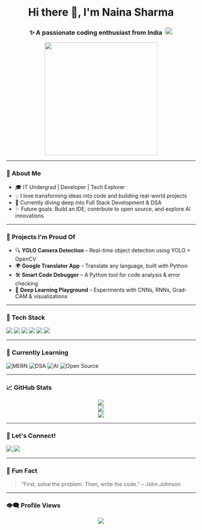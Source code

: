 <h1 align="center">Hi there 👋, I'm Naina Sharma</h1>
<h3 align="center">
✨ A passionate coding enthusiast from India&nbsp;
<img src="https://twemoji.maxcdn.com/v/latest/72x72/1f1ee-1f1f3.png" width="20px"/>
</h3>

<div align="center">
  <img src="https://media.giphy.com/media/3o7TKMt1VVNkHV2PaE/giphy.gif" width="300px" />
</div>

---

### 💫 About Me
- 🎓 IT Undergrad | Developer | Tech Explorer  
- 💡 I love transforming ideas into code and building real-world projects  
- 🧠 Currently diving deep into Full Stack Development & DSA  
- ✨ Future goals: Build an IDE, contribute to open source, and explore AI innovations  

---

### 🌟 Projects I'm Proud Of
- 🔍 **YOLO Camera Detection** – Real-time object detection using YOLO + OpenCV  
- 🌍 **Google Translator App** – Translate any language, built with Python  
- 🛠️ **Smart Code Debugger** – A Python tool for code analysis & error checking  
- 🧠 **Deep Learning Playground** – Experiments with CNNs, RNNs, Grad-CAM & visualizations  

---

### 🚀 Tech Stack
<p align="left">
  <img src="https://img.shields.io/badge/React-black?style=for-the-badge&logo=react" />
  <img src="https://img.shields.io/badge/HTML5-E34F26?style=for-the-badge&logo=html5&logoColor=white" />
  <img src="https://img.shields.io/badge/CSS3-1572B6?style=for-the-badge&logo=css3&logoColor=white" />
  <img src="https://img.shields.io/badge/Python-3776AB?style=for-the-badge&logo=python&logoColor=white" />
  <img src="https://img.shields.io/badge/C++-00599C?style=for-the-badge&logo=c%2B%2B&logoColor=white" />
  <img src="https://img.shields.io/badge/C%23-239120?style=for-the-badge&logo=c-sharp&logoColor=white" />
</p>

---

### 🌱 Currently Learning
![MERN](https://img.shields.io/badge/-MERN_Stack-success?style=flat-square)
![DSA](https://img.shields.io/badge/-DSA-blueviolet?style=flat-square)
![AI](https://img.shields.io/badge/-AI_Exploration-lightgrey?style=flat-square)
![Open Source](https://img.shields.io/badge/-Open_Source-orange?style=flat-square)

---

### 📈 GitHub Stats
<p align="center">
  <img src="https://github-readme-streak-stats.herokuapp.com/?user=naina-coderr&theme=tokyonight" />
  <br/>
  <img src="https://github-readme-stats.vercel.app/api?username=naina-coderr&show_icons=true&theme=tokyonight" />
  <br/>
  <img src="https://github-readme-stats.vercel.app/api/top-langs/?username=naina-coderr&layout=compact&theme=tokyonight" />
</p>

---

### 🔗 Let's Connect!
<p align="left">
  <a href="linkedin.com/in/naina-sharma-0b74b6287" target="_blank">
    <img src="https://img.shields.io/badge/LinkedIn-linkedin.com/in/naina-sharma-0b74b6287-blue?style=flat-square&logo=linkedin" />
  </a>
  <a href="mailto:naina091203@gmail.com">
    <img src="https://img.shields.io/badge/Gmail-naina091203@gmail.com-D14836?style=flat-square&logo=gmail&logoColor=white" />
  </a>
</p>

---

### 💬 Fun Fact
> “First, solve the problem. Then, write the code.” – John Johnson  

---

### 👁️‍🗨️ Profile Views
<p align="center">
  <img src="https://komarev.com/ghpvc/?username=naina-coderr&label=Profile%20Views&color=0e75b6&style=flat" />
</p>
